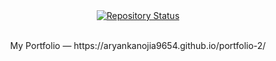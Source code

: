 
<div align="center">
  <a href="https://aryankanojia9654.github.io/portfolio-2/">
    <img src="https://img.shields.io/badge/Repository%20Status-Maintained-dark%20green.svg" alt="Repository Status">
  </a>
  
</div>
<br>

<p align="center">My Portfolio — https://aryankanojia9654.github.io/portfolio-2/</p> 

